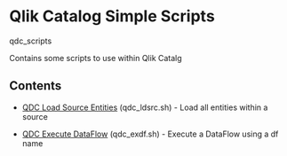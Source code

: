 # Qlik Catalog Simple Scripts
 qdc_scripts
 
 Contains some scripts to use within Qlik Catalg

## Contents

- [QDC Load Source Entities](./qdc_ldsrc.sh) (qdc_ldsrc.sh) - Load all entities within a source

- [QDC Execute DataFlow](./qdc_exdf.sh) (qdc_exdf.sh) - Execute a DataFlow using a df name




